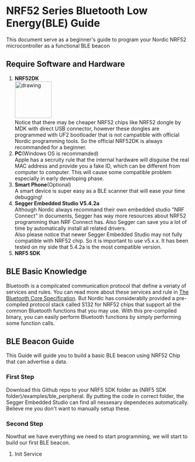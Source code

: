 # NRF52 Series Bluetooth Low Energy(BLE) Guide
This document serve as a beginner's guide to program your Nordic NRF52 microcontroller as a functional BLE beacon
## Require Software and Hardware
1. **NRF52DK**
<br /><img src="https://www.nordicsemi.com/-/media/Images/Products/DevKits/nRF52-Series/nRF52-DK/nRF52-DK-render_prod-page.png?h=551&iar=0&mw=350&w=350&hash=DB87685680509C17DF15906A7DC9A289" alt="drawing" width="100"/>
<br />Notice that there may be cheaper NRF52 chips like NRF52 dongle by MDK with direct USB connector, however these dongles are programmed with UF2 bootloader that is not campatible with official Nordic programming tools. So the official NRF52DK is always recommanded for a beginner.<br />
2. **PC**(Windows OS is recommanded)
<br />Apple has a secruity rule that the internal hardware will disguise the real MAC address and provide you a fake ID, which can be different from computer to computer. This will cause some compatible problem especially in early developing phase.<br />
3. **Smart Phone**(Optional)
<br /> A smart device is super easy as a BLE scanner that will ease your time debugging!<br />
4. **Segger Embedded Studio V5.4.2a**
<br /> Although Nordic always recommand their own embedded studio "NRF Connect" in documents, Segger has way more resources about NRF52 programming than NRF Connect has. Also Segger can save you a lot of time by automatically install all related drivers. <br />Also please notice that newer Segger Embedded Studio may not fully compatible with NRF52 chip. So it is important to use v5.x.x. It has been tested on my side that 5.4.2a is the most compatible version.<br />
5. **NRF5 SDK**
## BLE Basic Knowledge
Bluetooth is a compilcated communication protocol that define a veriaty of services and rules. You can read more about these services and rule in [The Bluetooth Core Specification](https://www.bluetooth.com/specifications/specs/?keyword=core+specification). But Nordic has considerablly provided a pre-compiled protocol stack called S132 for NRF52 chips that support all the common Bluetooth functions that you may use. With this pre-compiled binary, you can easily perform Bluetooth functions by simply performing some function calls.
## BLE Beacon Guide
This Guide will guide you to build a basic BLE beacon using NRF52 Chip that can advertise a data.
### First Step
Download this Github repo to your NRF5 SDK folder as (NRF5 SDK folder)/examples/ble_peripheral. By putting the code in correct folder, the Segger Embedded Studio can find all nessesary dependeces automatically. Believe me you don't want to manually setup these.
### Second Step
Nowthat we have everything we need to start programming, we will start to build our first BLE beacon.
1. Init Service

